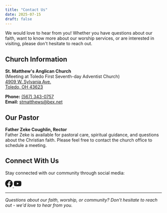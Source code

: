 ```yaml
---
title: "Contact Us"
date: 2025-07-15
draft: false
---
```


We would love to hear from you! Whether you have questions about our faith, want to know more about our worship services, or are interested in visiting, please don't hesitate to reach out.

## Church Information

**St. Matthew's Anglican Church**  
(Meeting at Toledo First Seventh-day Adventist Church)  
[4909 W. Sylvania Ave.  
Toledo, OH 43623](https://maps.app.goo.gl/bHcNbWNqAHV7xmVh9)

**Phone:** <a href="tel:+15673430757">(567) 343-0757</a>  
**Email:** <a href="mailto:stmatthews@bex.net">stmatthews@bex.net</a>

## Our Pastor

**Father Zeke Coughlin, Rector**  
Father Zeke is available for pastoral care, spiritual guidance, and questions about the Christian faith. Please feel free to contact the church office to schedule a meeting.

## Connect With Us

Stay connected with our community through social media:

<div class="social-links">
<a href="https://www.facebook.com/people/St-Matthews-Anglican-Church-Toledo/61579296465664/" target="_blank" rel="noopener" aria-label="Facebook">
<svg width="24" height="24" viewBox="0 0 24 24" fill="currentColor">
<path d="M24 12.073c0-6.627-5.373-12-12-12s-12 5.373-12 12c0 5.99 4.388 10.954 10.125 11.854v-8.385H7.078v-3.47h3.047V9.43c0-3.007 1.792-4.669 4.533-4.669 1.312 0 2.686.235 2.686.235v2.953H15.83c-1.491 0-1.956.925-1.956 1.874v2.25h3.328l-.532 3.47h-2.796v8.385C19.612 23.027 24 18.062 24 12.073z"/>
</svg>
</a>
<a href="https://www.youtube.com/@stmatthewsepiscopalchurcht6968" target="_blank" rel="noopener" aria-label="YouTube">
<svg width="24" height="24" viewBox="0 0 24 24" fill="currentColor">
<path d="M23.498 6.186a3.016 3.016 0 0 0-2.122-2.136C19.505 3.545 12 3.545 12 3.545s-7.505 0-9.377.505A3.017 3.017 0 0 0 .502 6.186C0 8.07 0 12 0 12s0 3.93.502 5.814a3.016 3.016 0 0 0 2.122 2.136c1.871.505 9.376.505 9.376.505s7.505 0 9.377-.505a3.015 3.015 0 0 0 2.122-2.136C24 15.93 24 12 24 12s0-3.93-.502-5.814zM9.545 15.568V8.432L15.818 12l-6.273 3.568z"/>
</svg>
</a>
</div>

---

*Questions about our faith, worship, or community? Don't hesitate to reach out - we'd love to hear from you.*